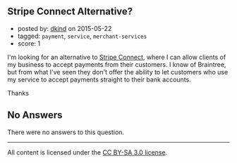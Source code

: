 ## Stripe Connect Alternative?

- posted by: [dkind](https://stackexchange.com/users/35340/dkind) on 2015-05-22
- tagged: `payment`, `service`, `merchant-services`
- score: 1

<p>I'm looking for an alternative to <a href="https://stripe.com/connect" rel="nofollow">Stripe Connect</a>, where I can allow clients of my business to accept payments from their customers. I know of Braintree, but from what I've seen they don't offer the ability to let customers who use my service to accept payments straight to their bank accounts.</p>

<p>Thanks</p>


## No Answers

There were no answers to this question.


---

All content is licensed under the [CC BY-SA 3.0 license](https://creativecommons.org/licenses/by-sa/3.0/).
